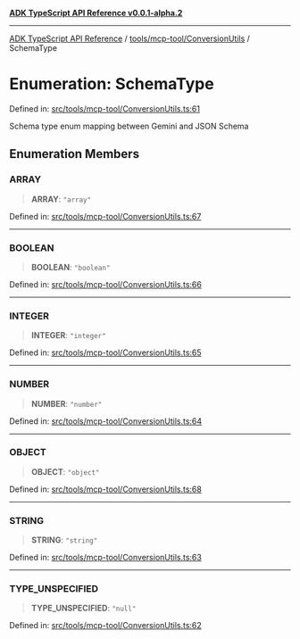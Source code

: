[**ADK TypeScript API Reference v0.0.1-alpha.2**](../../../../README.md)

***

[ADK TypeScript API Reference](../../../../modules.md) / [tools/mcp-tool/ConversionUtils](../README.md) / SchemaType

# Enumeration: SchemaType

Defined in: [src/tools/mcp-tool/ConversionUtils.ts:61](https://github.com/njraladdin/adk-typescript/blob/main/src/tools/mcp-tool/ConversionUtils.ts#L61)

Schema type enum mapping between Gemini and JSON Schema

## Enumeration Members

### ARRAY

> **ARRAY**: `"array"`

Defined in: [src/tools/mcp-tool/ConversionUtils.ts:67](https://github.com/njraladdin/adk-typescript/blob/main/src/tools/mcp-tool/ConversionUtils.ts#L67)

***

### BOOLEAN

> **BOOLEAN**: `"boolean"`

Defined in: [src/tools/mcp-tool/ConversionUtils.ts:66](https://github.com/njraladdin/adk-typescript/blob/main/src/tools/mcp-tool/ConversionUtils.ts#L66)

***

### INTEGER

> **INTEGER**: `"integer"`

Defined in: [src/tools/mcp-tool/ConversionUtils.ts:65](https://github.com/njraladdin/adk-typescript/blob/main/src/tools/mcp-tool/ConversionUtils.ts#L65)

***

### NUMBER

> **NUMBER**: `"number"`

Defined in: [src/tools/mcp-tool/ConversionUtils.ts:64](https://github.com/njraladdin/adk-typescript/blob/main/src/tools/mcp-tool/ConversionUtils.ts#L64)

***

### OBJECT

> **OBJECT**: `"object"`

Defined in: [src/tools/mcp-tool/ConversionUtils.ts:68](https://github.com/njraladdin/adk-typescript/blob/main/src/tools/mcp-tool/ConversionUtils.ts#L68)

***

### STRING

> **STRING**: `"string"`

Defined in: [src/tools/mcp-tool/ConversionUtils.ts:63](https://github.com/njraladdin/adk-typescript/blob/main/src/tools/mcp-tool/ConversionUtils.ts#L63)

***

### TYPE\_UNSPECIFIED

> **TYPE\_UNSPECIFIED**: `"null"`

Defined in: [src/tools/mcp-tool/ConversionUtils.ts:62](https://github.com/njraladdin/adk-typescript/blob/main/src/tools/mcp-tool/ConversionUtils.ts#L62)
